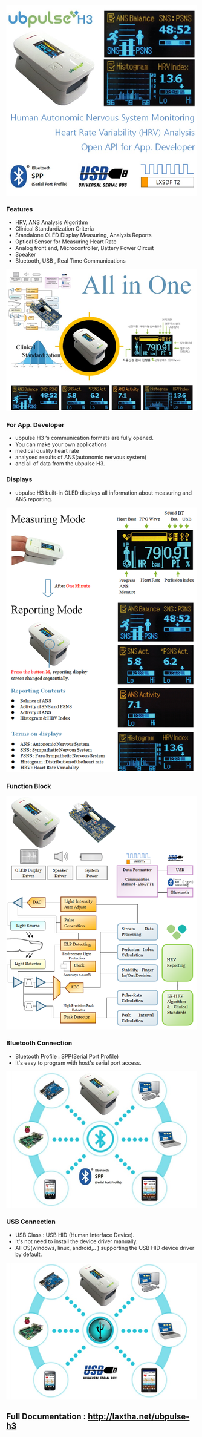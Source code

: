 
![ubpulse H3](images/VISD-53M1_Featured_Full_ubpulse-H3_780x780.jpg)
### Features 
- HRV, ANS Analysis Algorithm
- Clinical Standardization Criteria
- Standalone OLED Display Measuring, Analysis Reports
- Optical Sensor for Measuring Heart Rate
- Analog front end, Microcontroller, Battery Power Circuit
- Speaker
- Bluetooth, USB , Real Time Communications


![All in One](images/VISD-54_All-in-One_ubpulse-H3_780x580.jpg)

### For App. Developer 
- ubpulse H3 ‘s communication formats are fully opened.
- You can make your own applications  
- medical quality heart rate
- analysed results of ANS(autonomic nervous system)
- and all of data from the ubpulse H3.

### Displays 
- ubpulse H3 built-in OLED displays all information about measuring and ANS reporting.

![Displays](images/VISD-66_Display_Desc_ubpulse-H3_780x1083.png)

### Function Block
![Function Block](images/VISD-55M1_Function_Block_ubpulse-H3_780x955.png)

### Bluetooth Connection
- Bluetooth Profile : SPP(Serial Port Profile)
- It's easy to program with host's serial port access. 

![Bluetooth](images/VISD-56_bluetooth_ubpulse_780x560.jpg)

### USB Connection
- USB Class : USB HID (Human Interface Device).
- It's not need to install the device driver manually. 
- All OS(windows, linux, android,.. ) supporting the USB HID device driver by default.

![USB](images/VISD-57_USB_ubpulse_780x560.jpg)

## Full Documentation : http://laxtha.net/ubpulse-h3
